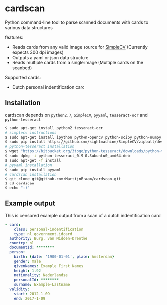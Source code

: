 cardscan
========

Python command-line tool to parse scanned documents with cards to various data structures

features:
 - Reads cards from any valid image source for [SimpleCV][simplecv] (Currently expects 300 dpi images)
 - Outputs a yaml or json data structure
 - Reads multiple cards from a single image (Multiple cards on the scanbed)
 
Supported cards:
 - Dutch personal indentification card
 
## Installation

cardscan depends on `python2.7`, `SimpleCV`, `pyyaml`, `tesseract-ocr` and `python-tesseract`

```bash
$ sudo apt-get install python2 tesseract-ocr
# simplecv instructions
$ sudo apt-get install ipython python-opencv python-scipy python-numpy python-pygame python-setuptools python-pip
$ sudo pip install https://github.com/sightmachine/SimpleCV/zipball/develop
# python-tesseract installation
$ wget "https://bitbucket.org/3togo/python-tesseract/downloads/python-tesseract_0.9-0.3ubuntu0_amd64.deb"
$ sudo dpkg -i python-tesseract_0.9-0.3ubuntu0_amd64.deb
$ sudo apt-get -f install
# pyyaml installation
$ sudo pip install pyyaml
# cardscan installation
$ git clone git@github.com:MartijnBraam/cardscan.git
$ cd cardscan
$ echo ":)"
```

## Example output

This is censored example output from a scan of a dutch indentification card
```yaml
- card:
    class: personal-indentification
    type: nl.government.idcard
  authority: Burg. van Midden-Drenthe
  country: nl
  documentId: ********
  person:
    birth: {date: '1900-01-01', place: Amsterdam}
    gender: male
    givenNames: Example First Names
    height: 1.92
    nationality: Nederlandse
    personalId: ********
    surname: Example-Lastname
  validity: 
    start: 2012-1-09
    end: 2017-1-09
```

 
  [simplecv]: http://simplecv.org/
